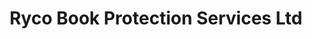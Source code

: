 ---
title: "Ryco Book Protection Services Ltd"
address: "Unit 10 Ballywaltrim Bus Centre Bray Co. Wicklow"
tel: "(01)2867055"
county: "Wicklow"
category: "Libraries"
type: "Content"
lat: "53.185396"
lng: "-6.122681"
---